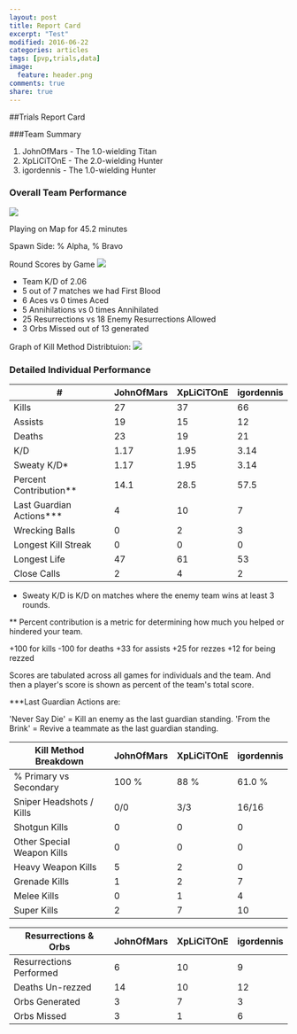 ```yaml
---
layout: post
title: Report Card
excerpt: "Test"
modified: 2016-06-22
categories: articles
tags: [pvp,trials,data]
image:
  feature: header.png
comments: true
share: true
---
```


##Trials Report Card

###Team Summary

1. JohnOfMars - The 1.0-wielding Titan
2. XpLiCiTOnE - The 2.0-wielding Hunter
3. igordennis - The 1.0-wielding Hunter


### Overall Team Performance

![](https://www.bungie.net/img/theme/destiny/bgs/pgcrs/crucible_exodus_blue.jpg)

Playing on Map for 45.2 minutes

Spawn Side: % Alpha, % Bravo

Round Scores by Game
![](http://johnofmars.github.io/images/headers/trials2.jpg)

- Team K/D of 2.06
- 5 out of 7 matches we had First Blood	
- 6 Aces vs 0 times Aced
- 5 Annihilations vs 0 times Annihilated
- 25 Resurrections vs 18 Enemy Resurrections Allowed
- 3 Orbs Missed out of 13 generated

Graph of Kill Method Distribtuion:
![](http://johnofmars.github.io/images/headers/trials2.jpg)



### Detailed Individual Performance

| #                      	| JohnOfMars 	| XpLiCiTOnE 	| igordennis 	|
|------------------------	|-----------	|-----------	|-----------	|
| Kills                  	| 27     	| 37     	| 66     	|
| Assists                	| 19     	| 15     	| 12     	|
| Deaths                 	| 23     	| 19     	| 21     	|
| K/D                    	| 1.17    	| 1.95    	| 3.14    	|
| Sweaty K/D*             	| 1.17   	| 1.95   	| 3.14    	|
| Percent Contribution**  	| 14.1   	| 28.5   	| 57.5   	|
| Last Guardian Actions*** | 4   	| 10   	| 7   	|
| Wrecking Balls         	| 0    	| 2    	| 3    	|
| Longest Kill Streak    	| 0   	| 0   	| 0   	|
| Longest Life           	| 47    	| 61    	| 53    	|
| Close Calls            	| 2    	| 4    	| 2    	|


* Sweaty K/D is K/D on matches where the enemy team wins at least 3 rounds.

** Percent contribution is a metric for determining how much you helped or hindered your team.

+100 for kills
-100 for deaths
+33 for assists
+25 for rezzes
+12 for being rezzed

Scores are tabulated across all games for individuals and the team. And then a player's score is shown as percent of the team's total score.

***Last Guardian Actions are:

'Never Say Die' = Kill an enemy as the last guardian standing.
'From the Brink' = Revive a teammate as the last guardian standing.



| Kill Method Breakdown        	| JohnOfMars      	| XpLiCiTOnE      	| igordennis      	|
|----------------------------	|----------------	|----------------	|----------------	|
| % Primary vs Secondary     	| 100 %      	| 88 %      	| 61.0 %      	|
| Sniper Headshots / Kills   	| 0/0 	| 3/3 	| 16/16 	|
| Shotgun Kills              	| 0         	| 0         	| 0         	|
| Other Special Weapon Kills 	| 0         	| 0         	| 0         	|
| Heavy Weapon Kills         	| 5         	| 2         	| 0         	|
| Grenade Kills              	| 1          	| 2          	| 7          	|
| Melee Kills                	| 0          	| 1          	| 4          	|
| Super Kills                	| 2          	| 7          	| 10          	|

| Resurrections & Orbs      	| JohnOfMars      	| XpLiCiTOnE      	| igordennis      	|
|----------------------------	|----------------	|----------------	|----------------	|
| Resurrections Performed    	| 6        	| 10        	| 9        	|
| Deaths Un-rezzed           	| 14       	| 10       	| 12       	|
| Orbs Generated             	| 3       	| 7       	| 3       	|
| Orbs Missed                	| 3      	| 1      	| 6      	|
